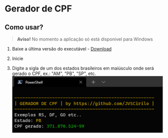 # Gerador de CPF
## Como usar?
> **Aviso!**
> No momento a aplicação só está disponivel para Windows

1. Baixe a última versão do executável - [Download](https://github.com/JVSCirilo/gerador-de-cpf/releases/tag/v0.0.1-2)

1. Inicie

1. Digite a sigla de um dos estados brasileiros em maiúsculo onde será gerado o CPF, ex.: "AM", "PB", "SP", etc.
![Imagem demonstração](screenshots/test.png)
